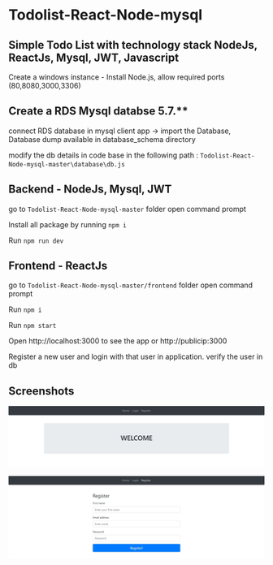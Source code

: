 # Todolist-React-Node-mysql


## Simple Todo List with technology stack NodeJs, ReactJs, Mysql, JWT, Javascript

Create a windows instance - Install Node.js, allow required ports (80,8080,3000,3306)

## Create a RDS Mysql databse 5.7.** 

connect RDS database in mysql client app -> import the Database, Database dump available in database_schema directory

modify the db details in code base in the following path : `Todolist-React-Node-mysql-master\database\db.js`


## Backend - NodeJs, Mysql, JWT

go to `Todolist-React-Node-mysql-master` folder open command prompt

Install all package by running `npm i`   

Run `npm run dev`


## Frontend - ReactJs

go to `Todolist-React-Node-mysql-master/frontend` folder  open command prompt

Run `npm i`

Run `npm start`

Open http://localhost:3000  to see the app or http://publicip:3000

Register a new user and login with that user in application. verify the user in db

## Screenshots

![Home Page](https://raw.githubusercontent.com/mohan-balakrishnan/Todolist-React-Node-mysql/main/home.JPG)

![Register](https://raw.githubusercontent.com/mohan-balakrishnan/Todolist-React-Node-mysql/main/register.JPG)
